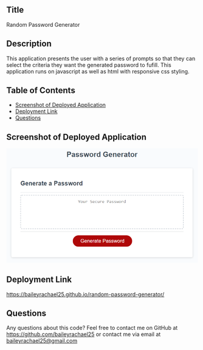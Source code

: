 ## Title
Random Password Generator

## Description
This application presents the user with a series of prompts so that they can select the criteria they want the generated password to fufill. This application runs on javascript as well as html with responsive css styling.

## Table of Contents
- [Screenshot of Deployed Application](#deployed)
- [Deployment Link](#deployment)
- [Questions](#questions)


## Screenshot of Deployed Application
<img src=".\assets\03-javascript-homework-demo.png">

## Deployment Link
https://baileyrachael25.github.io/random-password-generator/

## Questions
Any questions about this code? Feel free to contact me on GitHub at https://github.com/baileyrachael25 or contact me via email at baileyrachael25@gmail.com

